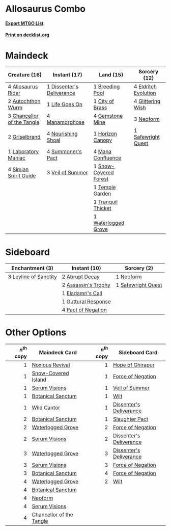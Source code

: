 # Allosaurus Combo

#### [Export MTGO List](../collection/Allosaurus%20Combo/Allosaurus%20Combo.txt)
#### [Print on decklist.org](http://decklist.org/?deckmain=4%09Allosaurus%20Rider%0A2%09Autochthon%20Wurm%0A1%09Breeding%20Pool%0A3%09Chancellor%20of%20the%20Tangle%0A1%09City%20of%20Brass%0A1%09Dissenter's%20Deliverance%0A4%09Eldritch%20Evolution%0A4%09Gemstone%20Mine%0A4%09Glittering%20Wish%0A2%09Griselbrand%0A1%09Horizon%20Canopy%0A1%09Laboratory%20Maniac%0A1%09Life%20Goes%20On%0A4%09Mana%20Confluence%0A4%09Manamorphose%0A3%09Neoform%0A4%09Nourishing%20Shoal%0A1%09Safewright%20Quest%0A4%09Simian%20Spirit%20Guide%0A1%09Snow-Covered%20Forest%0A4%09Summoner's%20Pact%0A1%09Temple%20Garden%0A1%09Tranquil%20Thicket%0A3%09Veil%20of%20Summer%0A1%09Waterlogged%20Grove&deckside=2%09Abrupt%20Decay%0A2%09Assassin's%20Trophy%0A1%09Eladamri's%20Call%0A1%09Guttural%20Response%0A3%09Leyline%20of%20Sanctity%0A1%09Neoform%0A4%09Pact%20of%20Negation%0A1%09Safewright%20Quest)
# Maindeck

|                                            Creature (16)                                            |                                            Instant (17)                                            |                                           Land (15)                                            |                                         Sorcery (12)                                          |
|-----------------------------------------------------------------------------------------------------|----------------------------------------------------------------------------------------------------|------------------------------------------------------------------------------------------------|-----------------------------------------------------------------------------------------------|
|4 [Allosaurus Rider](http://gatherer.wizards.com/Pages/Card/Details.aspx?multiverseid=121157)        |1 [Dissenter's Deliverance](http://gatherer.wizards.com/Pages/Card/Details.aspx?multiverseid=426866)|1 [Breeding Pool](http://gatherer.wizards.com/Pages/Card/Details.aspx?multiverseid=97088)       |4 [Eldritch Evolution](http://gatherer.wizards.com/Pages/Card/Details.aspx?multiverseid=414456)|
|2 [Autochthon Wurm](http://gatherer.wizards.com/Pages/Card/Details.aspx?multiverseid=89096)          |1 [Life Goes On](http://gatherer.wizards.com/Pages/Card/Details.aspx?multiverseid=430810)           |1 [City of Brass](http://gatherer.wizards.com/Pages/Card/Details.aspx?multiverseid=4178)        |4 [Glittering Wish](http://gatherer.wizards.com/Pages/Card/Details.aspx?multiverseid=136157)   |
|3 [Chancellor of the Tangle](http://gatherer.wizards.com/Pages/Card/Details.aspx?multiverseid=218062)|4 [Manamorphose](http://gatherer.wizards.com/Pages/Card/Details.aspx?multiverseid=370568)           |4 [Gemstone Mine](http://gatherer.wizards.com/Pages/Card/Details.aspx?multiverseid=109761)      |3 [Neoform](http://gatherer.wizards.com/Pages/Card/Details.aspx?multiverseid=461133)           |
|2 [Griselbrand](http://gatherer.wizards.com/Pages/Card/Details.aspx?multiverseid=239995)             |4 [Nourishing Shoal](http://gatherer.wizards.com/Pages/Card/Details.aspx?multiverseid=74100)        |1 [Horizon Canopy](http://gatherer.wizards.com/Pages/Card/Details.aspx?multiverseid=409571)     |1 [Safewright Quest](http://gatherer.wizards.com/Pages/Card/Details.aspx?multiverseid=142038)  |
|1 [Laboratory Maniac](http://gatherer.wizards.com/Pages/Card/Details.aspx?multiverseid=230788)       |4 [Summoner's Pact](http://gatherer.wizards.com/Pages/Card/Details.aspx?multiverseid=442178)        |4 [Mana Confluence](http://gatherer.wizards.com/Pages/Card/Details.aspx?multiverseid=409573)    |                                                                                               |
|4 [Simian Spirit Guide](http://gatherer.wizards.com/Pages/Card/Details.aspx?multiverseid=442137)     |3 [Veil of Summer](http://gatherer.wizards.com/Pages/Card/Details.aspx?multiverseid=466952)         |1 [Snow-Covered Forest](http://gatherer.wizards.com/Pages/Card/Details.aspx?multiverseid=121192)|                                                                                               |
|                                                                                                     |                                                                                                    |1 [Temple Garden](http://gatherer.wizards.com/Pages/Card/Details.aspx?multiverseid=405112)      |                                                                                               |
|                                                                                                     |                                                                                                    |1 [Tranquil Thicket](http://gatherer.wizards.com/Pages/Card/Details.aspx?multiverseid=220494)   |                                                                                               |
|                                                                                                     |                                                                                                    |1 [Waterlogged Grove](http://gatherer.wizards.com/Pages/Card/Details.aspx?multiverseid=464198)  |                                                                                               |


# Sideboard

|                                        Enchantment (3)                                         |                                         Instant (10)                                         |                                         Sorcery (2)                                         |
|------------------------------------------------------------------------------------------------|----------------------------------------------------------------------------------------------|---------------------------------------------------------------------------------------------|
|3 [Leyline of Sanctity](http://gatherer.wizards.com/Pages/Card/Details.aspx?multiverseid=204993)|2 [Abrupt Decay](http://gatherer.wizards.com/Pages/Card/Details.aspx?multiverseid=456061)     |1 [Neoform](http://gatherer.wizards.com/Pages/Card/Details.aspx?multiverseid=461133)         |
|                                                                                                |2 [Assassin's Trophy](http://gatherer.wizards.com/Pages/Card/Details.aspx?multiverseid=452902)|1 [Safewright Quest](http://gatherer.wizards.com/Pages/Card/Details.aspx?multiverseid=142038)|
|                                                                                                |1 [Eladamri's Call](http://gatherer.wizards.com/Pages/Card/Details.aspx?multiverseid=442192)  |                                                                                             |
|                                                                                                |1 [Guttural Response](http://gatherer.wizards.com/Pages/Card/Details.aspx?multiverseid=426628)|                                                                                             |
|                                                                                                |4 [Pact of Negation](http://gatherer.wizards.com/Pages/Card/Details.aspx?multiverseid=442057) |                                                                                             |


# Other Options

|*n*<sup>th</sup> copy|                                           Maindeck Card                                           |*n*<sup>th</sup> copy|                                          Sideboard Card                                          |
|--------------------:|---------------------------------------------------------------------------------------------------|--------------------:|--------------------------------------------------------------------------------------------------|
|                    1|[Noxious Revival](http://gatherer.wizards.com/Pages/Card/Details.aspx?multiverseid=230067)         |                    1|[Hope of Ghirapur](http://gatherer.wizards.com/Pages/Card/Details.aspx?multiverseid=423821)       |
|                    1|[Snow-Covered Island](http://gatherer.wizards.com/Pages/Card/Details.aspx?multiverseid=121130)     |                    1|[Force of Negation](http://gatherer.wizards.com/Pages/Card/Details.aspx?multiverseid=464001)      |
|                    1|[Serum Visions](http://gatherer.wizards.com/Pages/Card/Details.aspx?multiverseid=50145)            |                    1|[Veil of Summer](http://gatherer.wizards.com/Pages/Card/Details.aspx?multiverseid=466952)         |
|                    1|[Botanical Sanctum](http://gatherer.wizards.com/Pages/Card/Details.aspx?multiverseid=417817)       |                    1|[Wilt](http://gatherer.wizards.com/Pages/Card/Details.aspx?multiverseid=479696)                   |
|                    1|[Wild Cantor](http://gatherer.wizards.com/Pages/Card/Details.aspx?multiverseid=96934)              |                    1|[Dissenter's Deliverance](http://gatherer.wizards.com/Pages/Card/Details.aspx?multiverseid=426866)|
|                    2|[Botanical Sanctum](http://gatherer.wizards.com/Pages/Card/Details.aspx?multiverseid=417817)       |                    1|[Slaughter Pact](http://gatherer.wizards.com/Pages/Card/Details.aspx?multiverseid=130704)         |
|                    2|[Waterlogged Grove](http://gatherer.wizards.com/Pages/Card/Details.aspx?multiverseid=464198)       |                    2|[Force of Negation](http://gatherer.wizards.com/Pages/Card/Details.aspx?multiverseid=464001)      |
|                    2|[Serum Visions](http://gatherer.wizards.com/Pages/Card/Details.aspx?multiverseid=50145)            |                    2|[Dissenter's Deliverance](http://gatherer.wizards.com/Pages/Card/Details.aspx?multiverseid=426866)|
|                    3|[Waterlogged Grove](http://gatherer.wizards.com/Pages/Card/Details.aspx?multiverseid=464198)       |                    3|[Dissenter's Deliverance](http://gatherer.wizards.com/Pages/Card/Details.aspx?multiverseid=426866)|
|                    3|[Serum Visions](http://gatherer.wizards.com/Pages/Card/Details.aspx?multiverseid=50145)            |                    3|[Force of Negation](http://gatherer.wizards.com/Pages/Card/Details.aspx?multiverseid=464001)      |
|                    3|[Botanical Sanctum](http://gatherer.wizards.com/Pages/Card/Details.aspx?multiverseid=417817)       |                    4|[Force of Negation](http://gatherer.wizards.com/Pages/Card/Details.aspx?multiverseid=464001)      |
|                    4|[Waterlogged Grove](http://gatherer.wizards.com/Pages/Card/Details.aspx?multiverseid=464198)       |                    2|[Wilt](http://gatherer.wizards.com/Pages/Card/Details.aspx?multiverseid=479696)                   |
|                    4|[Botanical Sanctum](http://gatherer.wizards.com/Pages/Card/Details.aspx?multiverseid=417817)       |                     |                                                                                                  |
|                    4|[Neoform](http://gatherer.wizards.com/Pages/Card/Details.aspx?multiverseid=461133)                 |                     |                                                                                                  |
|                    4|[Serum Visions](http://gatherer.wizards.com/Pages/Card/Details.aspx?multiverseid=50145)            |                     |                                                                                                  |
|                    4|[Chancellor of the Tangle](http://gatherer.wizards.com/Pages/Card/Details.aspx?multiverseid=218062)|                     |                                                                                                  |

